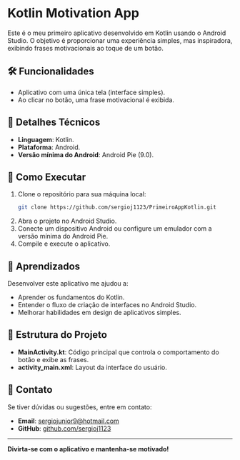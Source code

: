 # Kotlin Motivation App

Este é o meu primeiro aplicativo desenvolvido em Kotlin usando o Android Studio. O objetivo é proporcionar uma experiência simples, mas inspiradora, exibindo frases motivacionais ao toque de um botão.

## 🛠️ Funcionalidades
- Aplicativo com uma única tela (interface simples).
- Ao clicar no botão, uma frase motivacional é exibida.

## 📱 Detalhes Técnicos
- **Linguagem**: Kotlin.
- **Plataforma**: Android.
- **Versão mínima do Android**: Android Pie (9.0).

## 🚀 Como Executar
1. Clone o repositório para sua máquina local:
   ```bash
   git clone https://github.com/sergioj1123/PrimeiroAppKotlin.git
   ```
2. Abra o projeto no Android Studio.
3. Conecte um dispositivo Android ou configure um emulador com a versão mínima do Android Pie.
4. Compile e execute o aplicativo.

## 📖 Aprendizados
Desenvolver este aplicativo me ajudou a:
- Aprender os fundamentos do Kotlin.
- Entender o fluxo de criação de interfaces no Android Studio.
- Melhorar habilidades em design de aplicativos simples.

## 📂 Estrutura do Projeto
- **MainActivity.kt**: Código principal que controla o comportamento do botão e exibe as frases.
- **activity_main.xml**: Layout da interface do usuário.

## 📧 Contato
Se tiver dúvidas ou sugestões, entre em contato:
- **Email**: [sergiojunior9@hotmail.com](mailto:sergiojunior9@hotmail.com)
- **GitHub**: [github.com/sergioj1123](https://github.com/sergioj1123)

---
**Divirta-se com o aplicativo e mantenha-se motivado!**
